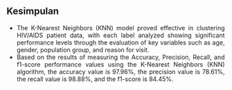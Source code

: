 <h2>Kesimpulan</h2>

<ul style="text-align: justify;">
  <li>
    The K-Nearest Neighbors (KNN) model proved effective in clustering HIV/AIDS
    patient data, with each label analyzed showing significant performance levels
    through the evaluation of key variables such as age, gender, population group,
    and reason for visit.
  </li>
  <li>
    Based on the results of measuring the Accuracy, Precision, Recall, and f1-score
    performance values using the K-Nearest Neighbors (KNN) algorithm, the accuracy
    value is 97.96%, the precision value is 78.61%, the recall value is 98.88%, and
    the f1-score is 84.45%.
  </li>
</ul>
